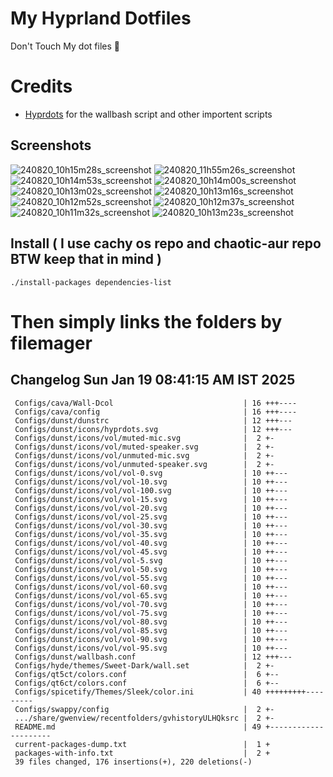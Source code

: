 # My Hyprland Dotfiles
  Don't Touch My dot files 🙂
 

# Credits
- [Hyprdots](https://github.com/prasanthrangan/hyprdots) for the wallbash script and other importent scripts

## Screenshots
![240820_10h15m28s_screenshot](https://github.com/user-attachments/assets/8aaad8cb-e78d-4759-a6ea-915c0e37c3b5)
![240820_11h55m26s_screenshot](https://github.com/user-attachments/assets/ae43e6e7-add8-498c-b259-99ba6df4f33b)
![240820_10h14m53s_screenshot](https://github.com/user-attachments/assets/a1a739b8-4838-4f06-98db-be918e2015af)
![240820_10h14m00s_screenshot](https://github.com/user-attachments/assets/5f267d64-b9d6-4261-8ef8-edfbc5ba6ec4)
![240820_10h13m02s_screenshot](https://github.com/user-attachments/assets/f5edfff4-af59-4760-b503-04198769a2ff)
![240820_10h13m16s_screenshot](https://github.com/user-attachments/assets/15880e4d-aacd-4680-9334-ea787826ddd7)
![240820_10h12m52s_screenshot](https://github.com/user-attachments/assets/21a78295-02d1-4c96-9a24-dcff256fe552)
![240820_10h12m37s_screenshot](https://github.com/user-attachments/assets/b9224ad0-5739-4cf5-ba1d-aea36b0a3b6a)
![240820_10h11m32s_screenshot](https://github.com/user-attachments/assets/53774a21-02a5-489a-bbb1-25ba0bdc697d)
![240820_10h13m23s_screenshot](https://github.com/user-attachments/assets/d07fb201-ba3b-4d7b-90a1-6f9f122a3e63)

## Install ( I use cachy os repo and chaotic-aur repo BTW keep that in mind )
``` ./install-packages dependencies-list ```

# Then simply links the folders by filemager
 
## Changelog Sun Jan 19 08:41:15 AM IST 2025
```
 Configs/cava/Wall-Dcol                             | 16 +++----
 Configs/cava/config                                | 16 +++----
 Configs/dunst/dunstrc                              | 12 +++---
 Configs/dunst/icons/hyprdots.svg                   | 12 +++---
 Configs/dunst/icons/vol/muted-mic.svg              |  2 +-
 Configs/dunst/icons/vol/muted-speaker.svg          |  2 +-
 Configs/dunst/icons/vol/unmuted-mic.svg            |  2 +-
 Configs/dunst/icons/vol/unmuted-speaker.svg        |  2 +-
 Configs/dunst/icons/vol/vol-0.svg                  | 10 ++---
 Configs/dunst/icons/vol/vol-10.svg                 | 10 ++---
 Configs/dunst/icons/vol/vol-100.svg                | 10 ++---
 Configs/dunst/icons/vol/vol-15.svg                 | 10 ++---
 Configs/dunst/icons/vol/vol-20.svg                 | 10 ++---
 Configs/dunst/icons/vol/vol-25.svg                 | 10 ++---
 Configs/dunst/icons/vol/vol-30.svg                 | 10 ++---
 Configs/dunst/icons/vol/vol-35.svg                 | 10 ++---
 Configs/dunst/icons/vol/vol-40.svg                 | 10 ++---
 Configs/dunst/icons/vol/vol-45.svg                 | 10 ++---
 Configs/dunst/icons/vol/vol-5.svg                  | 10 ++---
 Configs/dunst/icons/vol/vol-50.svg                 | 10 ++---
 Configs/dunst/icons/vol/vol-55.svg                 | 10 ++---
 Configs/dunst/icons/vol/vol-60.svg                 | 10 ++---
 Configs/dunst/icons/vol/vol-65.svg                 | 10 ++---
 Configs/dunst/icons/vol/vol-70.svg                 | 10 ++---
 Configs/dunst/icons/vol/vol-75.svg                 | 10 ++---
 Configs/dunst/icons/vol/vol-80.svg                 | 10 ++---
 Configs/dunst/icons/vol/vol-85.svg                 | 10 ++---
 Configs/dunst/icons/vol/vol-90.svg                 | 10 ++---
 Configs/dunst/icons/vol/vol-95.svg                 | 10 ++---
 Configs/dunst/wallbash.conf                        | 12 +++---
 Configs/hyde/themes/Sweet-Dark/wall.set            |  2 +-
 Configs/qt5ct/colors.conf                          |  6 +--
 Configs/qt6ct/colors.conf                          |  6 +--
 Configs/spicetify/Themes/Sleek/color.ini           | 40 +++++++++---------
 Configs/swappy/config                              |  2 +-
 .../share/gwenview/recentfolders/gvhistoryULHQksrc |  2 +-
 README.md                                          | 49 +---------------------
 current-packages-dump.txt                          |  1 +
 packages-with-info.txt                             |  2 +
 39 files changed, 176 insertions(+), 220 deletions(-)
```
 

